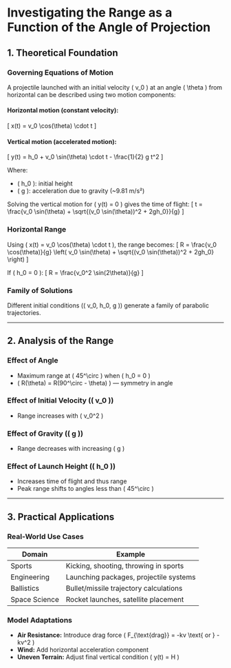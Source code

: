 # Investigating the Range as a Function of the Angle of Projection

## 1. Theoretical Foundation

### Governing Equations of Motion

A projectile launched with an initial velocity \( v_0 \) at an angle \( \theta \) from horizontal can be described using two motion components:

#### Horizontal motion (constant velocity):
\[
  x(t) = v_0 \cos(\theta) \cdot t
\]

#### Vertical motion (accelerated motion):
\[
  y(t) = h_0 + v_0 \sin(\theta) \cdot t - \frac{1}{2} g t^2
\]

Where:
- \( h_0 \): initial height
- \( g \): acceleration due to gravity (~9.81 m/s²)

Solving the vertical motion for \( y(t) = 0 \) gives the time of flight:
\[
  t = \frac{v_0 \sin(\theta) + \sqrt{(v_0 \sin(\theta))^2 + 2gh_0}}{g}
\]

### Horizontal Range
Using \( x(t) = v_0 \cos(\theta) \cdot t \), the range becomes:
\[
  R = \frac{v_0 \cos(\theta)}{g} \left( v_0 \sin(\theta) + \sqrt{(v_0 \sin(\theta))^2 + 2gh_0} \right)
\]

If \( h_0 = 0 \):
\[
  R = \frac{v_0^2 \sin(2\theta)}{g}
\]

### Family of Solutions
Different initial conditions (\( v_0, h_0, g \)) generate a family of parabolic trajectories.

---

## 2. Analysis of the Range

### Effect of Angle
- Maximum range at \( 45^\circ \) when \( h_0 = 0 \)
- \( R(\theta) = R(90^\circ - \theta) \) — symmetry in angle

### Effect of Initial Velocity (\( v_0 \))
- Range increases with \( v_0^2 \)

### Effect of Gravity (\( g \))
- Range decreases with increasing \( g \)

### Effect of Launch Height (\( h_0 \))
- Increases time of flight and thus range
- Peak range shifts to angles less than \( 45^\circ \)

---

## 3. Practical Applications

### Real-World Use Cases
| Domain         | Example                                                  |
|----------------|----------------------------------------------------------|
| Sports          | Kicking, shooting, throwing in sports                  |
| Engineering     | Launching packages, projectile systems                 |
| Ballistics      | Bullet/missile trajectory calculations                 |
| Space Science   | Rocket launches, satellite placement                   |

### Model Adaptations
- **Air Resistance:** Introduce drag force \( F_{\text{drag}} = -kv \text{ or } -kv^2 \)
- **Wind:** Add horizontal acceleration component
- **Uneven Terrain:** Adjust final vertical condition \( y(t) = H \)

